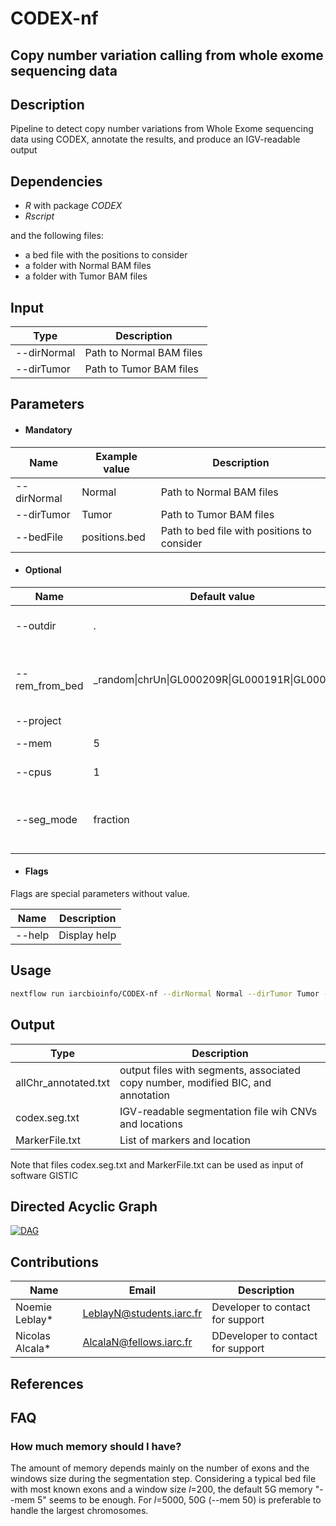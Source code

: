 # CODEX-nf

## Copy number variation calling from whole exome sequencing data

## Description
Pipeline to detect copy number variations from Whole Exome sequencing data using CODEX, annotate the results, and produce an IGV-readable output

## Dependencies
- *R* with package *CODEX*
- *Rscript*

and the following files:
- a bed file with the positions to consider
- a folder with Normal BAM files
- a folder with Tumor BAM files

## Input 
| Type      | Description     |
|-----------|---------------|
|--dirNormal    | Path to Normal BAM files
|--dirTumor     | Path to Tumor BAM files
  

## Parameters

* #### Mandatory
| Name      | Example value | Description     |
|-----------|---------------|-----------------|
|--dirNormal    |Normal | Path to Normal BAM files
|--dirTumor     |Tumor | Path to Tumor BAM files
|--bedFile      |positions.bed | Path to bed file with positions to consider
  
* #### Optional
| Name      | Default value | Description     |
|-----------|---------------|-----------------| 
|--outdir       |. | Path to output directiry
|--rem\_from\_bed |\_random\|chrUn\|GL000209R\|GL000191R\|GL000194R | Strings to exclude from the bed file chromosome list
|--project      |  | Project name
|--mem          |5 | Memory requested
|--cpus         | 1 | CPUs requested
|--seg_mode     | fraction | Mode for the segmentation algorithm (*fraction* or *integer*)

  * #### Flags
  
Flags are special parameters without value.

| Name      | Description     |
|-----------|-----------------| 
| --help    | Display help |

	
## Usage
```bash
nextflow run iarcbioinfo/CODEX-nf --dirNormal Normal --dirTumor Tumor --bedFile positions.bed --outdir output
```
  
## Output 
| Type      | Description     |
|-----------|---------------|
| allChr\_annotated.txt | output files with segments, associated copy number, modified BIC, and annotation |
| codex.seg.txt  | IGV-readable segmentation file wih CNVs and locations|
| MarkerFile.txt | List of markers and location |

Note that files codex.seg.txt and MarkerFile.txt can be used as input of software GISTIC

## Directed Acyclic Graph
[![DAG](dag.png)](http://htmlpreview.github.io/?https://github.com/IARCbioinfo/CODEX-nf/blob/dev/dag.html)

## Contributions

  | Name      | Email | Description     |
  |-----------|---------------|-----------------| 
  | Noemie Leblay*    |    LeblayN@students.iarc.fr | Developer to contact for support|
  | Nicolas Alcala*   |   AlcalaN@fellows.iarc.fr | DDeveloper to contact for support |
  
## References

	
## FAQ

### How much memory should I have?
The amount of memory depends mainly on the number of exons and the windows size during the segmentation step. Considering a typical bed file with most known exons and a window size *l*=200, the default 5G memory "--mem 5" seems to be enough. For *l*=5000, 50G (--mem 50) is preferable to handle the largest chromosomes.

